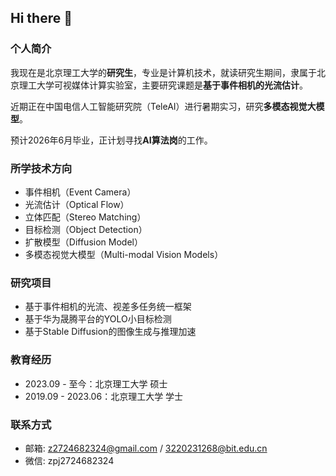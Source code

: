 ## Hi there 👋

### 个人简介

我现在是北京理工大学的**研究生**，专业是计算机技术，就读研究生期间，隶属于北京理工大学可视媒体计算实验室，主要研究课题是**基于事件相机的光流估计**。

近期正在中国电信人工智能研究院（TeleAI）进行暑期实习，研究**多模态视觉大模型**。

预计2026年6月毕业，正计划寻找**AI算法岗**的工作。

### 所学技术方向

- 事件相机（Event Camera）
- 光流估计（Optical Flow）
- 立体匹配（Stereo Matching）
- 目标检测（Object Detection）
- 扩散模型（Diffusion Model）
- 多模态视觉大模型（Multi-modal Vision Models）

### 研究项目

- 基于事件相机的光流、视差多任务统一框架
- 基于华为晟腾平台的YOLO小目标检测
- 基于Stable Diffusion的图像生成与推理加速

### 教育经历

- 2023.09 - 至今：北京理工大学 硕士
- 2019.09 - 2023.06：北京理工大学 学士

### 联系方式

- 邮箱: z2724682324@gmail.com / 3220231268@bit.edu.cn
- 微信: zpj2724682324

